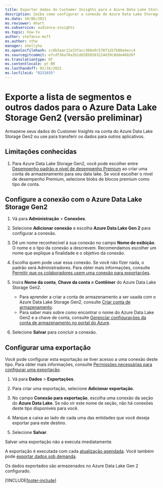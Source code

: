 ```yaml
---
title: Exportar dados do Customer Insights para o Azure Data Lake Storage Gen2
description: Saiba como configurar a conexão do Azure Data Lake Storage Gen2.
ms.date: 10/06/2021
ms.reviewer: mhart
ms.subservice: audience-insights
ms.topic: how-to
author: stefanie-msft
ms.author: sthe
manager: shellyha
ms.openlocfilehash: cc0b3aac11a33facc366e9c57071d1fb8be4ecc4
ms.sourcegitcommit: e7cdf36a78a2b1dd2850183224d39c8dde46b26f
ms.translationtype: HT
ms.contentlocale: pt-BR
ms.lasthandoff: 02/16/2022
ms.locfileid: "8231655"
---
```

# <a name="export-segment-list-and-other-data-to-azure-data-lake-storage-gen2-preview"></a>Exporte a lista de segmentos e outros dados para o Azure Data Lake Storage Gen2 (versão preliminar)

Armazene seus dados do Customer Insights na conta do Azure Data Lake Storage Gen2 ou use para transferir os dados para outros aplicativos.

## <a name="known-limitations"></a>Limitações conhecidas

1. Para Azure Data Lake Storage Gen2, você pode escolher entre [Desempenho padrão e nível de desempenho Premium](/azure/storage/blobs/create-data-lake-storage-account) ao criar uma conta de armazenamento para seu data lake. Se você escolher o nível de desempenho Premium, selecione blobs de blocos premium como tipo de conta. 


## <a name="set-up-the-connection-to-azure-data-lake-storage-gen2"></a>Configure a conexão com o Azure Data Lake Storage Gen2 


1. Vá para **Administração** > **Conexões**.

1. Selecione **Adicionar conexão** e escolha **Azure Data Lake Gen 2** para configurar a conexão.

1. Dê um nome reconhecível à sua conexão no campo **Nome de exibição**. O nome e o tipo da conexão a descrevem. Recomendamos escolher um nome que explique a finalidade e o objetivo da conexão.

1. Escolha quem pode usar essa conexão. Se você não fizer nada, o padrão será Administradores. Para obter mais informações, consulte [Permitir que os colaboradores usem uma conexão para exportações](connections.md#allow-contributors-to-use-a-connection-for-exports).

1. Insira **Nome da conta**, **Chave da conta** e **Contêiner** do Azure Data Lake Storage Gen2.
    - Para aprender a criar a conta de armazenamento a ser usada com o Azure Data Lake Storage Gen2, consulte [Criar conta de armazenamento](/azure/storage/blobs/create-data-lake-storage-account). 
    - Para saber mais sobre como encontrar o nome do Azure Data Lake Gen2 e a chave de conta, consulte [Gerenciar configurações da conta de armazenamento no portal do Azure](/azure/storage/common/storage-account-manage).

1. Selecione **Salvar** para concluir a conexão. 

## <a name="configure-an-export"></a>Configurar uma exportação

Você pode configurar esta exportação se tiver acesso a uma conexão deste tipo. Para obter mais informações, consulte [Permissões necessárias para configurar uma exportação](export-destinations.md#set-up-a-new-export).

1. Vá para **Dados** > **Exportações**.

1. Para criar uma exportação, selecione **Adicionar exportação**.

1. No campo **Conexão para exportação**, escolha uma conexão da seção do **Azure Data Lake**. Se não vir este nome de seção, não há conexões deste tipo disponíveis para você.

1. Marque a caixa ao lado de cada uma das entidades que você deseja exportar para este destino.

1. Selecione **Salvar**.

Salvar uma exportação não a executa imediatamente.

A exportação é executada com cada [atualização agendada](system.md#schedule-tab). Você também pode [exportar dados sob demanda](export-destinations.md#run-exports-on-demand). 

Os dados exportados são armazenados no Azure Data Lake Gen 2 configurado. 

[!INCLUDE[footer-include](../includes/footer-banner.md)]
